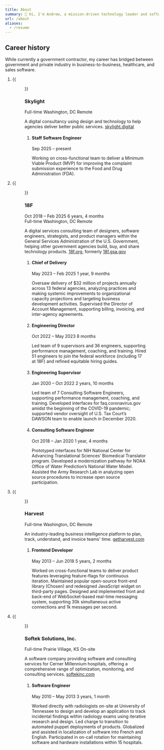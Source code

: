 ```yaml
---
title: About
summary: 👋 Hi, I'm Andrew, a mission-driven technology leader and software engineer with 20 years of diverse experience living in Washington, DC.
url: /about
aliases:
  - /resume
---
```


## Career history

While currently a government contractor, my career has bridged between government and private industry in business-to-business, healthcare, and sales software.

<ol class="workplaces">
  <li>
    {{<figure class="workplace-logo" src="images/logos/skylight.svg" alt="Skylight logo">}}
    <div class="workplace-details">
      <h3>Skylight</h3>
      <div class="byline">
        <span class="byline-item">Full-time</span>
        <span class="byline-item">Washington, DC</span>
        <span class="byline-item">Remote</span>
      </div>
      <p class="summary">A digital consultancy using design and technology to help agencies deliver better public services. <a href="https://skylight.digital/">skylight.digital</a></p>
      <ol class="positions">
        <li>
          <h4>Staff Software Engineer</h4>
          <div class="byline">
            <span class="byline-item"><time datetime="2025-09-01">Sep 2025</time> – <time datetime="now">present</time></span>
          </div>
          <p>Working on cross-functional team to deliver a Minimum Viable Product (MVP) for improving the complaint submission experience to the Food and Drug Administration (FDA).</p>
        </li>
      </ol>
    </div>
  </li>
  <li>
    {{<figure class="workplace-logo" src="images/logos/18f.svg" alt="18F logo">}}
    <div class="workplace-details">
      <h3>18F</h3>
      <div class="byline">
        <span class="byline-item"><time datetime="2018-10-01">Oct 2018</time> – <time datetime="2025-02-01">Feb 2025</time></span>
        <span class="byline-item">6 years, 4 months</span>
      </div>
      <div class="byline">
        <span class="byline-item">Full-time</span>
        <span class="byline-item">Washington, DC</span>
        <span class="byline-item">Remote</span>
      </div>
      <p class="summary">A digital services consulting team of designers, software engineers, strategists, and product managers within the General Services Administration of the U.S. Government, helping other government agencies build, buy, and share technology products. <a href="https://18f.org/">18f.org</a>, formerly <a href="https://web.archive.org/web/20250301115820/https://18f.gsa.gov/">18f.gsa.gov</a></p>
      <ol class="positions">
        <li>
          <h4>Chief of Delivery</h4>
          <div class="byline">
            <span class="byline-item"><time datetime="2023-05-01">May 2023</time> – <time datetime="2025-02-01">Feb 2025</time></span>
            <span class="byline-item">1 year, 9 months</span>
          </div>
          <p>Oversaw delivery of $32 million of projects annually across 13 federal agencies, analyzing practices and making systemic improvements to organizational capacity projections and targeting business development activities. Supervised the Director of Account Management, supporting billing, invoicing, and inter-agency agreements.</p>
        </li>
        <li>
          <h4>Engineering Director</h4>
          <div class="byline">
            <span class="byline-item"><time datetime="2022-10-01">Oct 2022</time> – <time datetime="2023-05-01">May 2023</time></span>
            <span class="byline-item">8 months</span>
          </div>
          <p>Led team of 9 supervisors and 36 engineers, supporting performance management, coaching, and training. Hired 51 engineers to join the federal workforce (including 17 at 18F) and refined equitable hiring guides.</p>
        </li>
        <li>
          <h4>Engineering Supervisor</h4>
          <div class="byline">
            <span class="byline-item"><time datetime="2020-01-01">Jan 2020</time> – <time datetime="2022-10-01">Oct 2022</time></span>
            <span class="byline-item">2 years, 10 months</span>
          </div>
          <p>Led team of 7 Consulting Software Engineers, supporting performance management, coaching, and training. Developed interfaces for faq.coronavirus.gov amidst the beginning of the COVID-19 pandemic; supported vendor oversight of U.S. Tax Court’s DAWSON team to enable launch in December 2020.</p>
        </li>
        <li>
          <h4>Consulting Software Engineer</h4>
          <div class="byline">
            <span class="byline-item"><time datetime="2018-10-01">Oct 2018</time> – <time datetime="2020-01-01">Jan 2020</time></span>
            <span class="byline-item">1 year, 4 months</span>
          </div>
          <p>Prototyped interfaces for NIH National Center for Advancing Translational Sciences’ Biomedical Translator program. Developed a modernization pathway for NOAA Oﬃce of Water Prediction’s National Water Model. Assisted the Army Research Lab in analyzing open source procedures to increase open source participation.</p>
        </li>
      </ol>
    </div>
  </li>
  <li>
    {{<figure class="workplace-logo" src="images/logos/harvest.svg" alt="Harvest logo">}}
    <div class="workplace-details">
      <h3>Harvest</h3>
      <div class="byline">
        <span class="byline-item">Full-time</span>
        <span class="byline-item">Washington, DC</span>
        <span class="byline-item">Remote</span>
      </div>
      <p class="summary">An industry-leading business intelligence platform to plan, track, understand, and invoice teams' time. <a href="https://www.getharvest.com/">getharvest.com</a></p>
      <ol class="positions">
        <li>
          <h4>Frontend Developer</h4>
          <div class="byline">
            <span class="byline-item"><time datetime="2013-05-01">May 2013</time> – <time datetime="2018-07-01">Jun 2018</time></span>
            <span class="byline-item">5 years, 2 months</span>
          </div>
          <p>Worked on cross-functional teams to deliver product features leveraging feature-flags for continuous iteration. Maintained popular open-source front-end library (Chosen) and redesigned JavaScript widget on third-party pages. Designed and implemented front and back-end of WebSocket-based real-time messaging system, supporting 30k simultaneous active connections and 1k messages per second.</p>
        </li>
      </ol>
    </div>
  </li>
  <li>
    {{<figure class="workplace-logo" src="images/logos/softek.svg" alt="Softek logo">}}
    <div class="workplace-details">
      <h3>Softek Solutions, Inc.</h3>
      <div class="byline">
        <span class="byline-item">Full-time</span>
        <span class="byline-item">Prairie Village, KS</span>
        <span class="byline-item">On-site</span>
      </div>
      <p class="summary">A software company providing software and consulting services for Cerner Millennium hospitals, offering a comprehensive range of optimization, monitoring, and consulting services. <a href="https://www.softekinc.com/">softekinc.com</a></p>
      <ol class="positions">
        <li>
          <h4>Software Engineer</h4>
          <div class="byline">
            <span class="byline-item"><time datetime="2010-05-01">May 2010</time> – <time datetime="2013-05-01">May 2013</time></span>
            <span class="byline-item">3 years, 1 month</span>
          </div>
          <p>Worked directly with radiologists on-site at University of Tennessee to design and develop an application to track incidental findings within radiology exams using iterative research and design. Led charge to transition to automated puppet deployments of products. Globalized and assisted in localization of software into French and English. Participated in on-call rotation for maintaining software and hardware installations within 15 hospitals.</p>
        </li>
      </ol>
    </div>
  </li>
</ol>
